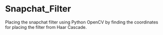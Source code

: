 # Snapchat_Filter
Placing the snapchat filter using Python OpenCV by finding the coordinates for placing the filter from Haar Cascade.
